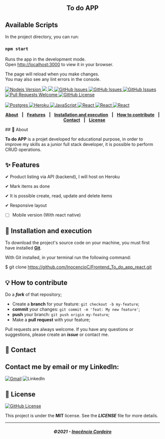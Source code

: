 <h2 align="center">
  To do APP
</h2>

## Available Scripts

In the project directory, you can run:

### `npm start`

Runs the app in the development mode.\
Open [http://localhost:3000](http://localhost:3000) to view it in your browser.

The page will reload when you make changes.\
You may also see any lint errors in the console.

 <a href="https://github.com/nodejs/node/blob/master/doc/changelogs/CHANGELOG_V14.md#14.15.0">
      <img alt="Nodejs Version" src="https://img.shields.io/badge/node.js-v14.15.0-informational?logo=Node.JS">
   </a>
<a aria-label="React Version" href="https://github.com/facebook/react/blob/master/CHANGELOG.md#1701-october-22-2020">
      <img src="https://img.shields.io/badge/react-%5E17.0.1-informational?logo=react"></img>
   </a>
<a aria-label="React Version" href="https://github.com/facebook/react/blob/master/CHANGELOG.md#1701-october-22-2020">
      <img src="https://img.shields.io/badge/postgreSQL-postgreSQL-yellow"></img>
   </a>

   <a href="https://github.com/mathrb22/DSDeliver-sds2/issues">
      <img alt="GitHub Issues" src="https://img.shields.io/github/issues/mathrb22/DSDeliver-sds2">
   </a>
    <a href="https://github.com/mathrb22/DSDeliver-sds2/issues">
      <img alt="GitHub Issues" src="https://img.shields.io/badge/Docker-3.9-red">
   </a>
    <a href="https://github.com/mathrb22/DSDeliver-sds2/issues">
      <img alt="GitHub Issues" src="https://img.shields.io/badge/Prisma-prisma-blue">
   </a>
   

   <a href="https://github.com/mathrb22/DSDeliver-sds2/pulls">
      <img alt="Pull Requests Welcome" src="https://img.shields.io/badge/PRs-welcome-brightgreen.svg?style=flat-square">
   </a>

   <a href="https://github.com/mathrb22/DSDeliver-sds2/blob/master/LICENSE">
      <img alt="GitHub License" src="https://img.shields.io/github/license/mathrb22/DSDeliver-sds2">
   </a>
   </br>
   </br>
 <a href="#-tecnologias-utilizadas">
      <img alt="Postgres" src="https://img.shields.io/badge/postgres-%23316192.svg?&style=for-the-badge&logo=postgresql&logoColor=white">
      <img alt="Heroku" src="https://img.shields.io/badge/heroku%20-%23430098.svg?&style=for-the-badge&logo=heroku&logoColor=white">
      <img alt="JavaScript" src="https://img.shields.io/badge/javascript%20-%23323330.svg?&style=for-the-badge&logo=javascript&logoColor=%23F7DF1E">
      <img alt="React" src="https://img.shields.io/badge/react%20-%2320232a.svg?&style=for-the-badge&logo=react&logoColor=%2361DAFB">
      <img alt="React" src="https://img.shields.io/twitter/url?color=blue&label=DOCKER&logo=DOCKER&logoColor=blue&style=for-the-badge">
      <img alt="React" src="https://img.shields.io/netlify/89?color=blue&label=netlify&logo=netlify&logoColor=BLUE&style=for-the-badge">
   </a>
   <div align="center">

[**About**](#-about) &nbsp;&nbsp;**|**&nbsp;&nbsp;
[**Features**](#-features) &nbsp;&nbsp;**|**&nbsp;&nbsp;
[**Installation and execution**](#-Installation-and-execution) &nbsp;&nbsp;**|**&nbsp;&nbsp;
[**How to contribute**](#-how-to-contribute) &nbsp;&nbsp;**|**&nbsp;&nbsp;
[**Contact**](#-contact) &nbsp;&nbsp;**|**&nbsp;&nbsp;
[**License**](#-License)
</div>
## 📃 About

**To do APP** is a projet developed for educational purpose, in order to improve my skills as a junior full stack developer, it is possible to perform CRUD operations.

## ✨ Features

✔ Product listing via API (backend), I will host on Heroku

✔ Mark items as done

✔ It is possible create, read, update and delete items

✔ Responsive layout

- [ ] Mobile version (With react native)

## 🔧 Installation and execution

To download the project's source code on your machine, you must first have installed [**Git**](https://git-scm.com/).

With Git installed, in your terminal run the following command:


$ git clone https://github.com/InocencioC/Frontend_To_do_app_react.git

## 💡 How to contribute

  Do a **_fork_** of that repository;
- Create a **branch** for your feature: `git checkout -b my-feature`;
- **commit** your changes: `git commit -m 'feat: My new feature'`;
- **push** your branch: `git push origin my-feature`;
- Make a **pull request** with your feature;

Pull requests are always welcome. If you have any questions or suggestions, please create an _**issue**_ or contact me.

## 📲 Contact

## Contact me by email or my LinkedIn:

<a href="mailto:inocenciocordeiroarmando@hotmail.com"><img src="https://img.shields.io/badge/Gmail-D14836?style=for-the-badge&logo=gmail&logoColor=white" alt="Gmail"/></a>
<a href="https://www.linkedin.com/in/inoc%C3%AAncio-cordeiro" alt="LinkedIn"/></a>  <img src="https://img.shields.io/badge/linkedin%20-%230077B5.svg?&style=for-the-badge&logo=linkedin&logoColor=white" alt="LinkedIn"/></a>

## 📝 License

<a href="https://github.com/InocencioC/Frontend_To_do_app_react/blob/main/LICENSE">
    <img alt="GitHub License" src="https://img.shields.io/github/license/mathrb22/DSDeliver-sds2">
</a>

This project is under the **MIT** license. See the _**LICENSE**_ file for more details.

---

<h5 align="center">
  &copy;2021 - <a href="https://github.com/InocencioC">Inocêncio Cordeiro</a>
</h5>



